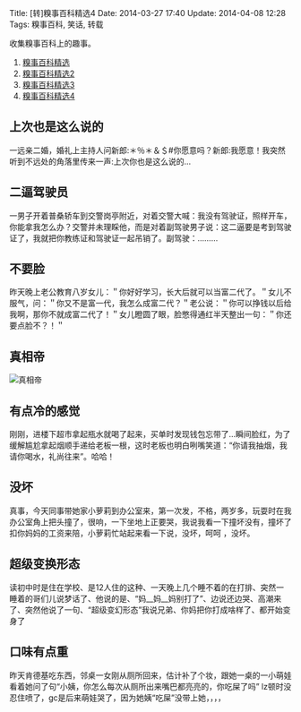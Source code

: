 Title: [转]糗事百科精选4
Date: 2014-03-27 17:40
Update: 2014-04-08 12:28
Tags: 糗事百科, 笑话, 转载

[1]: /static/images/qiushibaike/ZhenXiangDi.jpg

收集糗事百科上的趣事。

1. [糗事百科精选](/collection/qiushibaike.html)
2. [糗事百科精选2](/collection/qiushibaike2.html)
3. [糗事百科精选3](/collection/qiushibaike3.html)
4. [糗事百科精选4](/collection/qiushibaike4.html)

## 上次也是这么说的
一远亲二婚，婚礼上主持人问新郎:＊％＊＆＄#你愿意吗？新郎:我愿意！我突然听到不远处的角落里传来一声:上次你也是这么说的…

## 二逼驾驶员
一男子开着普桑轿车到交警岗亭附近，对着交警大喊：我没有驾驶证，照样开车，你能拿我怎么办？交警并未理睬他，而是对着副驾驶男子说：这二逼要是考到驾驶证了，我就把你教练证和驾驶证一起吊销了。副驾驶：………

## 不要脸
昨天晚上老公教育八岁女儿：＂你好好学习，长大后就可以当富二代了。＂女儿不服气，问：＂你又不是富一代，我怎么成富二代？＂老公说：＂你可以挣钱以后给我啊，那你不就成富二代了！＂女儿瞪圆了眼，脸憋得通红半天整出一句：＂你还要点脸不？！＂

## 真相帝
![真相帝][1]

## 有点冷的感觉
刚刚，进楼下超市拿起瓶水就喝了起来，买单时发现钱包忘带了…瞬间脸红，为了缓解尴尬拿起烟顺手递给老板一根，这时老板也明白咧嘴笑道：“你请我抽烟，我请你喝水，礼尚往来”。哈哈！

## 没坏
真事，今天同事带她家小萝莉到办公室来，第一次发，不格，两岁多，玩耍时在我办公室角上把头撞了，很响，一下坐地上正要哭，我说我看一下撞坏没有，撞坏了扣你妈妈的工资来陪，小萝莉忙站起来看一下说，没坏，呵呵 ，没坏。

## 超级变换形态
读初中时是住在学校、是12人住的这种、一天晚上几个睡不着的在打排、突然一睡着的哥们儿说梦话了、他说的是、“妈__妈__妈别打了”、边说还边哭、高潮来了、突然他说了一句、“超级变幻形态”我说兄弟、你妈把你打成啥样了、都开始变身了

## 口味有点重
昨天肯德基吃东西，邻桌一女刚从厕所回来，估计补了个妆，跟她一桌的一小萌娃看着她问了句“小姨，你怎么每次从厕所出来嘴巴都亮亮的，你吃屎了吗” lz顿时没忍住喷了，gc是后来萌娃哭了，因为她姨“吃屎”没带上她，，，，

